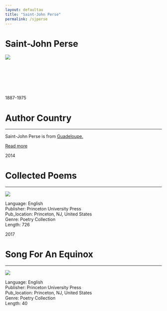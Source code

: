 ```yaml
---
layout: defaultau
title: "Saint-John Perse"
permalink: /sjperse
---
```

<!-- partial:index.partial.html -->
<div class="content">
    <h1>Saint-John Perse</h1>
    <div class="quote">
        <div><img src="https://upload.wikimedia.org/wikipedia/commons/1/10/Saint-John_Perse_1960.jpg" class="logo"></div>
    </div>
    <div class="timeline">
        <div style="padding-bottom:100px;"></div>
        <div class="block">
            <div class="date right"><p class="right">1887-1975</p></div>
            <div class="dot"></div>
            <div class="left first">
            <div class="author_country">
                <h1>Author Country</h1><hr>
          <div class="aclocation">  <p>Saint-John Perse is from <a href="http://localhost:4000/29">Guadeloupe.</a></p></div>
              <div class="acreadmore">  <a href="https://en.wikipedia.org/wiki/Saint-John_Perse">Read more</a></div>
            </div>
            </div>
        </div>
        <div class="block">
            <div class="date left"><p class="left">2014</p></div>
            <div class="dot"></div>
            <div class="right">
                <h1>Collected Poems</h1><hr>
                <p><img src="https://m.media-amazon.com/images/I/21JS1lfwmyS._SY291_BO1,204,203,200_QL40_FMwebp_.jpg"></p>
                <p>
                Language: English<br/>
                Publisher: Princeton University Press<br/>
                Pub_location: Princeton, NJ, United States<br/>
                Genre: Poetry Collection<br/>
                Length: 726<br/>                   </p>
            </div>
        </div>
 	  <div class="block">
            <div class="date left"><p class="left">2017</p></div>
            <div class="dot"></div>
            <div class="right">
                <h1>Song For An Equinox</h1><hr>
                <p><img src="https://m.media-amazon.com/images/I/21Ck4YCIkpL._SX311_BO1,204,203,200_.jpg"></p>
                <p>
                Language: English<br/>
                Publisher: Princeton University Press<br/>
                Pub_location: Princeton, NJ, United States<br/>
                Genre: Poetry Collection<br/>
                Length: 40<br/>                   </p>
            </div>
        </div>
